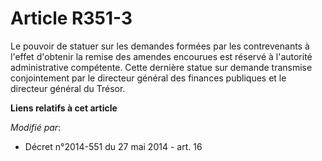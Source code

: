 # Article R351-3

Le pouvoir de statuer sur les demandes formées par les contrevenants à l'effet d'obtenir la remise des amendes encourues est
réservé à l'autorité administrative compétente. Cette dernière statue sur demande transmise conjointement par le   directeur
général des finances publiques et le directeur général du Trésor.

**Liens relatifs à cet article**

_Modifié par_:

  - Décret n°2014-551 du 27 mai 2014 - art. 16
